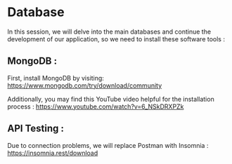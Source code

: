 # Database
In this session, we will delve into the main databases and continue the development of our application, so we need to install these software tools :

## MongoDB : 

First, install MongoDB by visiting: https://www.mongodb.com/try/download/community

Additionally, you may find this YouTube video helpful for the installation process : 
https://www.youtube.com/watch?v=6_NSkDRXPZk

## API Testing :
Due to connection problems, we will replace Postman with Insomnia : https://insomnia.rest/download



